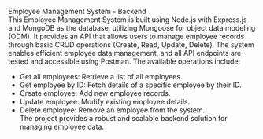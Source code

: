 Employee Management System - Backend<br>
This Employee Management System is built using Node.js with Express.js and MongoDB as the database, utilizing Mongoose for object data modeling (ODM). It provides an API that allows users to manage employee records through basic CRUD operations (Create, Read, Update, Delete). The system enables efficient employee data management, and all API endpoints are tested and accessible using Postman. The available operations include:

- Get all employees: Retrieve a list of all employees.<br>
- Get employee by ID: Fetch details of a specific employee by their ID.<br>
- Create employee: Add new employee records.<br>
- Update employee: Modify existing employee details.<br>
- Delete employee: Remove an employee from the system.<br>
The project provides a robust and scalable backend solution for managing employee data.
